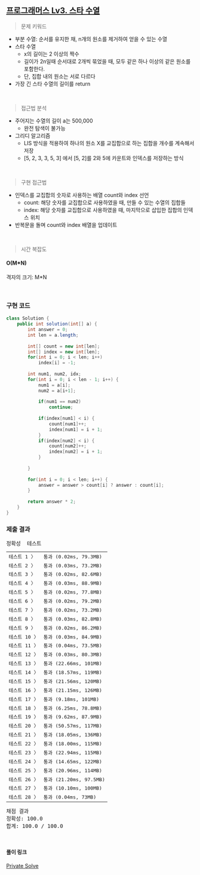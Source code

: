 ## [프로그래머스 Lv3. 스타 수열](https://school.programmers.co.kr/learn/courses/30/lessons/70130)

> 문제 키워드

-   부분 수열: 순서를 유지한 채, n개의 원소를 제거하여 얻을 수 있는 수열
-   스타 수열
    -   x의 길이는 2 이상의 짝수
    -   길이가 2n일때 순서대로 2개씩 묶었을 때, 모두 같은 하나 이상의 같은 원소를 포함한다.
    -   단, 집합 내의 원소는 서로 다르다
-   가장 긴 스타 수열의 길이를 return

<br/>

> 접근법 분석
-   주어지는 수열의 길이 a는 500,000
    -   완전 탐색이 불가능
-   그리디 알고리즘
    -   LIS 방식을 적용하여 하나의 원소 X를 교집합으로 하는 집합을 개수를 계속해서 저장
    -   [5, 2, 3, 3, 5, 3] 에서 [5, 2]를 2와 5에 카운트와 인덱스를 저장하는 방식

<br/>

> 구현 접근법

-   인덱스를 교집합의 숫자로 사용하는 배열 count와 index 선언
    -   count: 해당 숫자를 교집합으로 사용하였을 때, 만들 수 있는 수열의 집합들
    -   index: 해당 숫자를 교집합으로 사용하였을 때, 마지막으로 삽입한 집합의 인덱스 위치
-   반복문을 돌며 count와 index 배열을 업데이트

<br/>

> 시간 복잡도

#### O(M*N)

격자의 크기: M*N

<br/>

### 구현 코드

```java
class Solution {
    public int solution(int[] a) {
        int answer = 0;
        int len = a.length;
        
        int[] count = new int[len]; 
        int[] index = new int[len];
        for(int i = 0; i < len; i++)
            index[i] = -1;
        
        int num1, num2, idx;
        for(int i = 0; i < len - 1; i++) {
            num1 = a[i];
            num2 = a[i+1];
            
            if(num1 == num2)
                continue;
            
            if(index[num1] < i) {
                count[num1]++;
                index[num1] = i + 1;
            }
            if(index[num2] < i) {
                count[num2]++;
                index[num2] = i + 1;
            }
            
        }
        
        for(int i = 0; i < len; i++) {
            answer = answer > count[i] ? answer : count[i];
        }
        
        return answer * 2;
    }
}
```

### 제출 결과

<pre class="console-content"><div class="console-message">정확성  테스트</div><table class="console-test-group" data-category="correctness"><tbody><tr data-testcase-id="84795"><td valign="top" class="td-label">테스트 1 <span>〉</span></td><td class="result passed">통과 (0.02ms, 79.3MB)</td></tr><tr data-testcase-id="84796"><td valign="top" class="td-label">테스트 2 <span>〉</span></td><td class="result passed">통과 (0.03ms, 73.2MB)</td></tr><tr data-testcase-id="84797"><td valign="top" class="td-label">테스트 3 <span>〉</span></td><td class="result passed">통과 (0.02ms, 82.6MB)</td></tr><tr data-testcase-id="84798"><td valign="top" class="td-label">테스트 4 <span>〉</span></td><td class="result passed">통과 (0.03ms, 88.9MB)</td></tr><tr data-testcase-id="84799"><td valign="top" class="td-label">테스트 5 <span>〉</span></td><td class="result passed">통과 (0.02ms, 77.8MB)</td></tr><tr data-testcase-id="84800"><td valign="top" class="td-label">테스트 6 <span>〉</span></td><td class="result passed">통과 (0.02ms, 79.2MB)</td></tr><tr data-testcase-id="84801"><td valign="top" class="td-label">테스트 7 <span>〉</span></td><td class="result passed">통과 (0.02ms, 73.2MB)</td></tr><tr data-testcase-id="84802"><td valign="top" class="td-label">테스트 8 <span>〉</span></td><td class="result passed">통과 (0.03ms, 82.8MB)</td></tr><tr data-testcase-id="84803"><td valign="top" class="td-label">테스트 9 <span>〉</span></td><td class="result passed">통과 (0.02ms, 86.2MB)</td></tr><tr data-testcase-id="84804"><td valign="top" class="td-label">테스트 10 <span>〉</span></td><td class="result passed">통과 (0.03ms, 84.9MB)</td></tr><tr data-testcase-id="84805"><td valign="top" class="td-label">테스트 11 <span>〉</span></td><td class="result passed">통과 (0.04ms, 73.5MB)</td></tr><tr data-testcase-id="84806"><td valign="top" class="td-label">테스트 12 <span>〉</span></td><td class="result passed">통과 (0.03ms, 80.3MB)</td></tr><tr data-testcase-id="84807"><td valign="top" class="td-label">테스트 13 <span>〉</span></td><td class="result passed">통과 (22.66ms, 101MB)</td></tr><tr data-testcase-id="84808"><td valign="top" class="td-label">테스트 14 <span>〉</span></td><td class="result passed">통과 (18.57ms, 119MB)</td></tr><tr data-testcase-id="84809"><td valign="top" class="td-label">테스트 15 <span>〉</span></td><td class="result passed">통과 (21.56ms, 120MB)</td></tr><tr data-testcase-id="84810"><td valign="top" class="td-label">테스트 16 <span>〉</span></td><td class="result passed">통과 (21.15ms, 126MB)</td></tr><tr data-testcase-id="84811"><td valign="top" class="td-label">테스트 17 <span>〉</span></td><td class="result passed">통과 (9.18ms, 101MB)</td></tr><tr data-testcase-id="84812"><td valign="top" class="td-label">테스트 18 <span>〉</span></td><td class="result passed">통과 (6.25ms, 78.8MB)</td></tr><tr data-testcase-id="84813"><td valign="top" class="td-label">테스트 19 <span>〉</span></td><td class="result passed">통과 (9.62ms, 87.9MB)</td></tr><tr data-testcase-id="84814"><td valign="top" class="td-label">테스트 20 <span>〉</span></td><td class="result passed">통과 (50.57ms, 117MB)</td></tr><tr data-testcase-id="84815"><td valign="top" class="td-label">테스트 21 <span>〉</span></td><td class="result passed">통과 (18.05ms, 136MB)</td></tr><tr data-testcase-id="84816"><td valign="top" class="td-label">테스트 22 <span>〉</span></td><td class="result passed">통과 (18.00ms, 115MB)</td></tr><tr data-testcase-id="84817"><td valign="top" class="td-label">테스트 23 <span>〉</span></td><td class="result passed">통과 (22.94ms, 115MB)</td></tr><tr data-testcase-id="84818"><td valign="top" class="td-label">테스트 24 <span>〉</span></td><td class="result passed">통과 (14.65ms, 122MB)</td></tr><tr data-testcase-id="84819"><td valign="top" class="td-label">테스트 25 <span>〉</span></td><td class="result passed">통과 (20.96ms, 114MB)</td></tr><tr data-testcase-id="84820"><td valign="top" class="td-label">테스트 26 <span>〉</span></td><td class="result passed">통과 (21.20ms, 97.5MB)</td></tr><tr data-testcase-id="84821"><td valign="top" class="td-label">테스트 27 <span>〉</span></td><td class="result passed">통과 (10.10ms, 100MB)</td></tr><tr data-testcase-id="85841"><td valign="top" class="td-label">테스트 28 <span>〉</span></td><td class="result passed">통과 (0.04ms, 73MB)</td></tr></tbody></table><div class="console-heading">채점 결과</div><div class="console-message">정확성: 100.0</div><div class="console-message">합계: 100.0 / 100.0</div></pre>

<br>

#### 풀이 링크

[Private Solve](https://github.com/The-Four-Error-Pickers/Algorithm-Study/tree/main/Private%20Solve/프로그래머스/70130.%20%EC%8A%A4%ED%83%80%20%EC%88%98%EC%97%B4/ChaNyeok1225)
